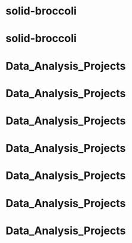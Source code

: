 # solid-broccoli
# solid-broccoli
# Data_Analysis_Projects
# Data_Analysis_Projects
# Data_Analysis_Projects
# Data_Analysis_Projects
# Data_Analysis_Projects
# Data_Analysis_Projects
# Data_Analysis_Projects
